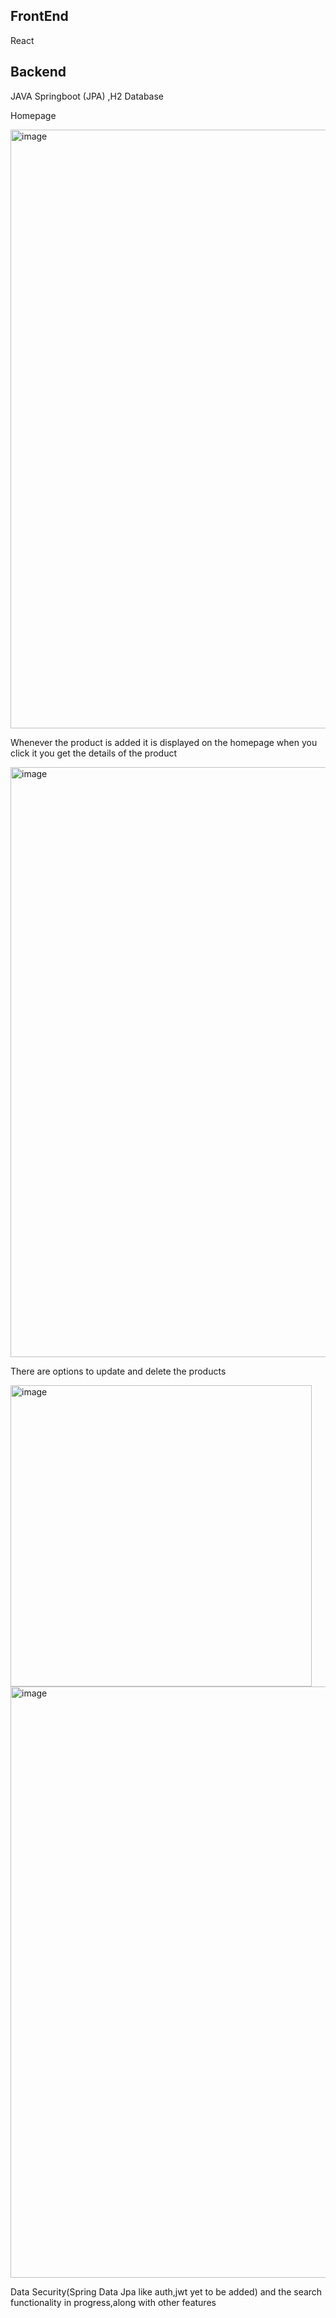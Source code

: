 ## FrontEnd 
React 

## Backend 
JAVA Springboot (JPA) ,H2 Database

Homepage

<img width="958" alt="image" src="https://github.com/user-attachments/assets/924857bd-9497-45c8-bafc-451d777a6cd3" />

Whenever the product is added it is displayed on the homepage when you click it you get the details of the product 

<img width="944" alt="image" src="https://github.com/user-attachments/assets/19afee4e-a678-47db-a672-379bb6910cbc" />


There are options to update and delete the products

<img width="482" alt="image" src="https://github.com/user-attachments/assets/e4d206a3-44e8-4036-81d4-4f2193d5e520" />


<img width="946" alt="image" src="https://github.com/user-attachments/assets/9ef4f38b-c8ca-4955-bb5a-debbe6de87ec" />


Data Security(Spring Data Jpa like auth,jwt yet to be added) and the search functionality in progress,along with other features



